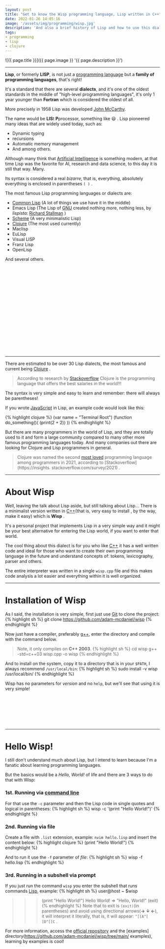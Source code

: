 ```yaml
---
layout: post
title: "Get to know the Wisp programming language, Lisp written in C++"
date: 2022-01-26 14:05:16
image: '/assets/img/programming/wisp.jpg'
description: 'And also a brief history of Lisp and how to use this dialect of the parentheses family more.'
tags:
- programming
- lisp
- clojure
---
```


![{{ page.title }}]({{ page.image }} '{{ page.description }}')

---

**Lisp**, or formerly **LISP**, is not just a [programming language](https://terminalroot.com/hello-world-in-25-programming-languages-proposal-docs-and-links/) but a **family of programming languages**, that's right!

It's a standard that there are several **dialects**, and it's one of the oldest standards in the middle of "high-level programming languages", it's only 1 year younger than **Fortran** which is considered the oldest of all.

More precisely in 1958 Lisp was developed [John McCarthy](https://en.wikipedia.org/wiki/John_McCarthy_(computer_scientist)).

The name would be **LIS**t **P**processor, something like 😃 . Lisp pioneered many ideas that are widely used today, such as:
- Dynamic typing
- recursions
- Automatic memory management
- And among others.

Although many think that [Artificial Intelligence](https://terminalroot.com/tags/#ai) is something modern, at that time Lisp was the favorite for AI, research and data science, to this day it is still that way. Many.

Its syntax is considered a real *bizarre*, that is, everything, absolutely everything is enclosed in parentheses `( )` .

The most famous Lisp programming languages or dialects are:
- [Common Lisp](http://common-lisp.net/) (A lot of things we use have it in the middle)
- Emacs Lisp (The Lisp of [GNU](https://terminalroot.com/tags#gnu) created nothing more, nothing less, by *lispista*: [Richard Stallman](https://stallman.org/) )
- [Scheme](http://www.scheme-reports.org/) (A very minimalistic Lisp)
- [Clojure](https://clojure.org/) (The most used currently)
- Maclisp
- EuLisp
- Visual LISP
- Franz Lisp
- OpenLisp

And several others.


<!-- SQUARE - GAMES ROOT -->
<script async src="//pagead2.googlesyndication.com/pagead/js/adsbygoogle.js"></script>
<ins class="adsbygoogle"
style="display:inline-block;width:336px;height:280px"
data-ad-client="ca-pub-2838251107855362"
data-ad-slot="5351066970"></ins>
<script>
(adsbygoogle = window.adsbygoogle || []).push({});
</script>

---

There are estimated to be over 30 Lisp dialects, the most famous and current being [Clojure](https://clojure.org/) .
> According to research by [Stackoverflow](https://insights.stackoverflow.com/survey/2021) Clojure is the programming language that offers the best salaries in the world!!!

The syntax is very simple and easy to learn and remember: there will always be parentheses!

If you wrote [JavaScript](https://terminalroot.com/tags#javascript) in Lisp, an example code would look like this:

{% highlight clojure %}
(var name = "Terminal Root")
(function do_something()(
  (print(2 + 2))
))
{% endhighlight %}

But there are many programmers in the world of Lisp, and they are totally used to it and form a large community compared to many other more famous programming languages today. And many companies out there are looking for Clojure and Lisp programmers in general.

> Clojure was named the second [most loved](https://insights.stackoverflow.com/survey/2021) programming language among programmers in 2021, according to [Stackoverflow](https://insights. stackoverflow.com/survey/2021) .

---

# About Wisp
Well, leaving the talk about Lisp aside, but still talking about Lisp... There is a minimalist version written in [C++](https://terminalroot.com/tags#cpp)(that is, very easy to install , by the way, make it easy) which is **Wisp** .

It's a personal project that implements Lisp in a very simple way and it might be your best alternative for entering the Lisp world, if you want to enter that world.

The cool thing about this dialect is for you who like [C++](https://terminalroot.com/tags#cpp) it has a well written code and ideal for those who want to create their own programming language in the future and understand concepts of: tokens, lexicography, parser and others.

The entire interpreter was written in a single `wisp.cpp` file and this makes code analysis a lot easier and everything within it is well organized.

---

# Installation of Wisp
As I said, the installation is very simple, first just use [Git](https://terminalroot.com/tags#git) to clone the project:
{% highlight sh %}
git clone https://github.com/adam-mcdaniel/wisp
{% endhighlight %}

Now just have a compiler, preferably [g++](https://terminalroot.com/tags#gcc), enter the directory and compile with the command below.
> Note, it only compiles on **C++ 2003**.
{% highlight sh %}
cd wisp
g++ -std=c++03 wisp.cpp -o wisp
{% endhighlight %}

And to install on the system, copy it to a directory that is in your `$PATH`, I always recommend `/usr/local/bin`:
{% highlight sh %}
sudo install -v wisp /usr/local/bin/
{% endhighlight %}

Wisp has no parameters for *version* and no `help`, but we'll see that using it is very simple!


<!-- MINI ADS -->
<script async src="//pagead2.googlesyndication.com/pagead/js/adsbygoogle.js"></script>
<!-- Games Root -->
<ins class="adsbygoogle"
style="display:inline-block;width:730px;height:95px"
data-ad-client="ca-pub-2838251107855362"
data-ad-slot="5351066970"></ins>
<script>
(adsbygoogle = window.adsbygoogle || []).push({});
</script>

---

# Hello Wisp!
I still don't understand much about Lisp, but I intend to learn because I'm a fanatic about learning programming languages.

But the basics would be a *Hello, World!* of life and there are 3 ways to do that with Wisp:

### 1st. Running via [command line](https://terminalroot.com/tags#comandos)
For that use the `-c` parameter and then the Lisp code in single quotes and logical in parentheses:
{% highlight sh %}
wisp -c '(print "Hello World!")'
{% endhighlight %}

### 2nd. Running via file
Create a file with `.list` extension, example: `nvim hello.lisp` and insert the content below:
{% highlight clojure %}
(print "Hello World!")
{% endhighlight %}

And to run it use the `-f` parameter of *file*:
{% highlight sh %}
wisp -f hello.lisp
{% endhighlight %}

### 3rd. Running in a subshell via prompt
If you just run the command `wisp` you enter the subshell that runs commands [Lisp](https://en.wikipedia.org/wiki/Lisp_(programming_language)), example:
{% highlight sh %}
user@host ~ $wisp
>>> (print "Hello World!")
Hello World!
 => "Hello, World!"
>>> (exit)
{% endhighlight %}
> Note that to exit is `(exit)`(in parentheses) and avoid using directional arrows(**→ ↓ ←**), it will interpret it literally, that is, it will appear: `^[[A^[ [D^[[C` .

For more information, access the [official repository](https://github.com/adam-mcdaniel/wisp) and the [examples] directory(https://github.com/adam-mcdaniel/wisp/tree/main/ examples), learning by examples is cool!

